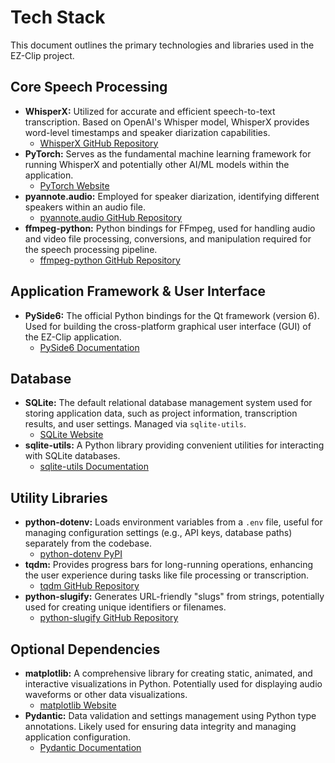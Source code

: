 # Tech Stack

This document outlines the primary technologies and libraries used in the EZ-Clip project.

## Core Speech Processing

*   **WhisperX:** Utilized for accurate and efficient speech-to-text transcription. Based on OpenAI's Whisper model, WhisperX provides word-level timestamps and speaker diarization capabilities.
    *   [WhisperX GitHub Repository](https://github.com/m-bain/whisperX)
*   **PyTorch:** Serves as the fundamental machine learning framework for running WhisperX and potentially other AI/ML models within the application.
    *   [PyTorch Website](https://pytorch.org/)
*   **pyannote.audio:** Employed for speaker diarization, identifying different speakers within an audio file.
    *   [pyannote.audio GitHub Repository](https://github.com/pyannote/pyannote-audio)
*   **ffmpeg-python:** Python bindings for FFmpeg, used for handling audio and video file processing, conversions, and manipulation required for the speech processing pipeline.
    *   [ffmpeg-python GitHub Repository](https://github.com/kkroening/ffmpeg-python)

## Application Framework & User Interface

*   **PySide6:** The official Python bindings for the Qt framework (version 6). Used for building the cross-platform graphical user interface (GUI) of the EZ-Clip application.
    *   [PySide6 Documentation](https://doc.qt.io/qtforpython/)

## Database

*   **SQLite:** The default relational database management system used for storing application data, such as project information, transcription results, and user settings. Managed via `sqlite-utils`.
    *   [SQLite Website](https://www.sqlite.org/index.html)
*   **sqlite-utils:** A Python library providing convenient utilities for interacting with SQLite databases.
    *   [sqlite-utils Documentation](https://sqlite-utils.datasette.io/en/stable/)

## Utility Libraries

*   **python-dotenv:** Loads environment variables from a `.env` file, useful for managing configuration settings (e.g., API keys, database paths) separately from the codebase.
    *   [python-dotenv PyPI](https://pypi.org/project/python-dotenv/)
*   **tqdm:** Provides progress bars for long-running operations, enhancing the user experience during tasks like file processing or transcription.
    *   [tqdm GitHub Repository](https://github.com/tqdm/tqdm)
*   **python-slugify:** Generates URL-friendly "slugs" from strings, potentially used for creating unique identifiers or filenames.
    *   [python-slugify GitHub Repository](https://github.com/un33k/python-slugify)

## Optional Dependencies

*   **matplotlib:** A comprehensive library for creating static, animated, and interactive visualizations in Python. Potentially used for displaying audio waveforms or other data visualizations.
    *   [matplotlib Website](https://matplotlib.org/)
*   **Pydantic:** Data validation and settings management using Python type annotations. Likely used for ensuring data integrity and managing application configuration.
    *   [Pydantic Documentation](https://docs.pydantic.dev/) 